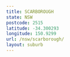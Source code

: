```yaml
---
title: SCARBOROUGH
state: NSW
postcode: 2515
latitude: -34.300293
longitude: 150.9299
url: /nsw/scarborough/
layout: suburb
---
```

